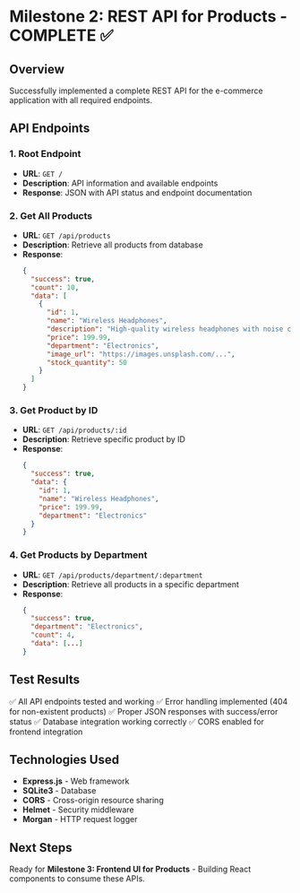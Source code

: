 # Milestone 2: REST API for Products - COMPLETE ✅

## Overview
Successfully implemented a complete REST API for the e-commerce application with all required endpoints.

## API Endpoints

### 1. Root Endpoint
- **URL**: `GET /`
- **Description**: API information and available endpoints
- **Response**: JSON with API status and endpoint documentation

### 2. Get All Products
- **URL**: `GET /api/products`
- **Description**: Retrieve all products from database
- **Response**: 
  ```json
  {
    "success": true,
    "count": 10,
    "data": [
      {
        "id": 1,
        "name": "Wireless Headphones",
        "description": "High-quality wireless headphones with noise cancellation",
        "price": 199.99,
        "department": "Electronics",
        "image_url": "https://images.unsplash.com/...",
        "stock_quantity": 50
      }
    ]
  }
  ```

### 3. Get Product by ID
- **URL**: `GET /api/products/:id`
- **Description**: Retrieve specific product by ID
- **Response**: 
  ```json
  {
    "success": true,
    "data": {
      "id": 1,
      "name": "Wireless Headphones",
      "price": 199.99,
      "department": "Electronics"
    }
  }
  ```

### 4. Get Products by Department
- **URL**: `GET /api/products/department/:department`
- **Description**: Retrieve all products in a specific department
- **Response**:
  ```json
  {
    "success": true,
    "department": "Electronics",
    "count": 4,
    "data": [...]
  }
  ```

## Test Results
✅ All API endpoints tested and working
✅ Error handling implemented (404 for non-existent products)
✅ Proper JSON responses with success/error status
✅ Database integration working correctly
✅ CORS enabled for frontend integration

## Technologies Used
- **Express.js** - Web framework
- **SQLite3** - Database
- **CORS** - Cross-origin resource sharing
- **Helmet** - Security middleware
- **Morgan** - HTTP request logger

## Next Steps
Ready for **Milestone 3: Frontend UI for Products** - Building React components to consume these APIs. 